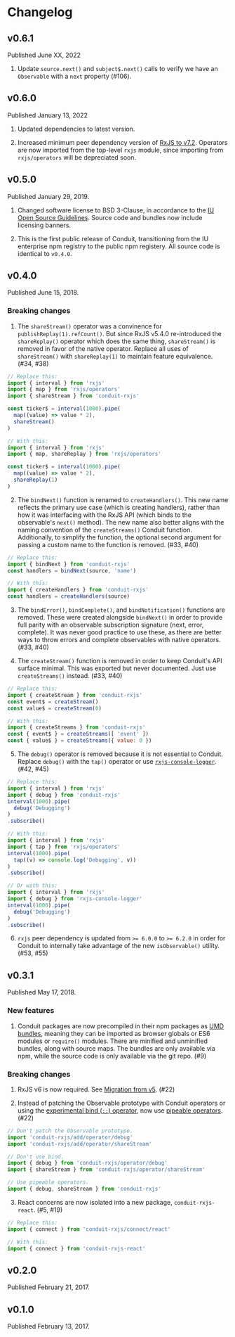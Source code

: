 # Changelog

## v0.6.1

Published June XX, 2022

1. Update `source.next()` and `subject$.next()` calls to verify we have an `Observable` with a `next` property (#106).

## v0.6.0

Published January 13, 2022

1. Updated dependencies to latest version.

2. Increased minimum peer dependency version of [RxJS to v7.2](https://github.com/ReactiveX/rxjs/blob/master/CHANGELOG.md#720-2021-07-05). Operators are now imported from the top-level `rxjs` module, since importing from `rxjs/operators` will be depreciated soon.

## v0.5.0

Published January 29, 2019.

1. Changed software license to BSD 3-Clause, in accordance to the [IU Open Source Guidelines](https://indiana-university.github.io/). Source code and bundles now include licensing banners.

2. This is the first public release of Conduit, transitioning from the IU enterprise npm registry to the public npm registery. All source code is identical to `v0.4.0`.

## v0.4.0

Published June 15, 2018.

### Breaking changes

1. The `shareStream()` operator was a convinence for `publishReplay(1).refCount()`. But since RxJS v5.4.0 re-introduced the `shareReplay()` operator which does the same thing, `shareStream()` is removed in favor of the native operator. Replace all uses of `shareStream()` with `shareReplay(1)` to maintain feature equivalence. (#34, #38)

```js
// Replace this:
import { interval } from 'rxjs'
import { map } from 'rxjs/operators'
import { shareStream } from 'conduit-rxjs'

const ticker$ = interval(1000).pipe(
  map((value) => value * 2),
  shareStream()
)

// With this:
import { interval } from 'rxjs'
import { map, shareReplay } from 'rxjs/operators'

const ticker$ = interval(1000).pipe(
  map((value) => value * 2),
  shareReplay(1)
)
```

2. The `bindNext()` function is renamed to `createHandlers()`. This new name reflects the primary use case (which is creating handlers), rather than how it was interfacing with the RxJS API (which binds to the observable's `next()` method). The new name also better aligns with the naming convention of the `createStreams()` Conduit function. Additionally, to simplify the function, the optional second argument for passing a custom name to the function is removed. (#33, #40)

```js
// Replace this:
import { bindNext } from 'conduit-rxjs'
const handlers = bindNext(source, 'name')

// With this:
import { createHandlers } from 'conduit-rxjs'
const handlers = createHandlers(source)
```

3. The `bindError()`, `bindComplete()`, and `bindNotification()` functions are removed. These were created alongside `bindNext()` in order to provide full parity with an observable subscription signature (next, error, complete). It was never good practice to use these, as there are better ways to throw errors and complete observables with native operators. (#33, #40)

4. The `createStream()` function is removed in order to keep Conduit's API surface minimal. This was exported but never documented. Just use `createStreams()` instead. (#33, #40)

```js
// Replace this:
import { createStream } from 'conduit-rxjs'
const event$ = createStream()
const value$ = createStream(0)

// With this:
import { createStreams } from 'conduit-rxjs'
const { event$ } = createStreams([ 'event' ])
const { value$ } = createStreams({ value: 0 })
```

5. The `debug()` operator is removed because it is not essential to Conduit. Replace `debug()` with the `tap()` operator or use [`rxjs-console-logger`](https://github.com/donaldaverill/rxjs-console-logger-operator). (#42, #45)

```js
// Replace this:
import { interval } from 'rxjs'
import { debug } from 'conduit-rxjs'
interval(1000).pipe(
  debug('Debugging')
)
.subscribe()

// With this:
import { interval } from 'rxjs'
import { tap } from 'rxjs/operators'
interval(1000).pipe(
  tap((v) => console.log('Debugging', v))
)
.subscribe()

// Or with this:
import { interval } from 'rxjs'
import { debug } from 'rxjs-console-logger'
interval(1000).pipe(
  debug('Debugging')
)
.subscribe()
```

6. `rxjs` peer dependency is updated from `>= 6.0.0` to `>= 6.2.0` in order for Conduit to internally take advantage of the new `isObservable()` utility. (#53, #55)

## v0.3.1

Published May 17, 2018.

### New features

1. Conduit packages are now precompiled in their npm packages as [UMD bundles](https://github.com/umdjs/umd), meaning they can be imported as browser globals or ES6 modules or `require()` modules. There are minified and unminified bundles, along with source maps. The bundles are only available via npm, while the source code is only available via the git repo. (#9)

### Breaking changes

1. RxJS v6 is now required. See [Migration from v5](https://github.com/ReactiveX/rxjs/blob/6.2.0/MIGRATION.md). (#22)

2. Instead of patching the Observable prototype with Conduit operators or using the [experimental bind (`::`) operator](https://github.com/tc39/proposal-bind-operator), now use [pipeable operators](https://github.com/ReactiveX/rxjs/blob/6.2.0/doc/pipeable-operators.md). (#22)

```js
// Don't patch the Observable prototype.
import 'conduit-rxjs/add/operator/debug'
import 'conduit-rxjs/add/operator/shareStream'

// Don't use bind.
import { debug } from 'conduit-rxjs/operator/debug'
import { shareStream } from 'conduit-rxjs/operator/shareStream'

// Use pipeable operators.
import { debug, shareStream } from 'conduit-rxjs'
```

3. React concerns are now isolated into a new package, `conduit-rxjs-react`. (#5, #19)

```js
// Replace this:
import { connect } from 'conduit-rxjs/connect/react'

// With this:
import { connect } from 'conduit-rxjs-react'
```

## v0.2.0

Published February 21, 2017.

## v0.1.0

Published February 13, 2017.
